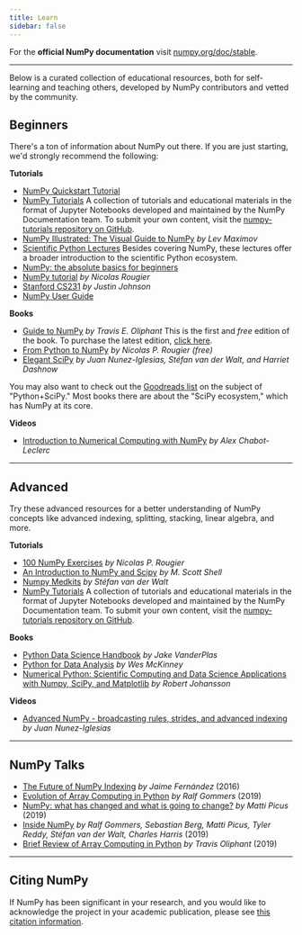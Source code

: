 ```yaml
---
title: Learn
sidebar: false
---
```


For the **official NumPy documentation** visit [numpy.org/doc/stable](https://numpy.org/doc/stable).

***

Below is a curated collection of educational resources, both for self-learning and 
teaching others, developed by NumPy contributors and vetted by the community.

## Beginners

There's a ton of information about NumPy out there. If you are just starting, we'd 
strongly recommend the following:

<i class="fas fa-chalkboard"></i> **Tutorials**

* [NumPy Quickstart Tutorial](https://numpy.org/devdocs/user/quickstart.html)
* [NumPy Tutorials](https://numpy.org/numpy-tutorials) A collection of tutorials and
  educational materials in the format of Jupyter Notebooks developed and maintained by
  the NumPy Documentation team. To submit your own content, visit the
  [numpy-tutorials repository on GitHub](https://github.com/numpy/numpy-tutorials).
* [NumPy Illustrated: The Visual Guide to NumPy](https://betterprogramming.pub/3b1d4976de1d?sk=57b908a77aa44075a49293fa1631dd9b)
  *by Lev Maximov*
* [Scientific Python Lectures](https://lectures.scientific-python.org/) Besides covering
  NumPy, these lectures offer a broader introduction to the scientific Python ecosystem.
* [NumPy: the absolute basics for beginners](https://numpy.org/devdocs/user/absolute_beginners.html)
* [NumPy tutorial](https://github.com/rougier/numpy-tutorial) *by Nicolas Rougier*
* [Stanford CS231](http://cs231n.github.io/python-numpy-tutorial/) *by Justin Johnson*
* [NumPy User Guide](https://numpy.org/devdocs)

<i class="fas fa-book"></i> **Books**

* [Guide to NumPy](https://web.mit.edu/dvp/Public/numpybook.pdf) *by Travis E. Oliphant*
  This is the first and *free* edition of the book. To purchase the latest edition,
  [click here](https://www.amazon.com/exec/obidos/ASIN/151730007X/acmorg-20).
* [From Python to NumPy](https://www.labri.fr/perso/nrougier/from-python-to-numpy/)
  *by Nicolas P. Rougier* *(free)*
* [Elegant SciPy](https://www.amazon.com/Elegant-SciPy-Art-Scientific-Python/dp/1491922877)
  *by Juan Nunez-Iglesias, Stéfan van der Walt, and Harriet Dashnow*

You may also want to check out the [Goodreads list](https://www.goodreads.com/shelf/show/python-scipy) 
on the subject of "Python+SciPy." Most books there are about the "SciPy ecosystem," 
which has NumPy at its core.

<i class="far fa-file-video"></i> **Videos**

* [Introduction to Numerical Computing with NumPy](http://youtu.be/ZB7BZMhfPgk) *by Alex Chabot-Leclerc*

***

## Advanced

Try these advanced resources for a better understanding of NumPy concepts like advanced indexing, splitting, stacking, linear algebra, and more.

<i class="fas fa-chalkboard"></i> **Tutorials**

* [100 NumPy Exercises](http://www.labri.fr/perso/nrougier/teaching/numpy.100/index.html)
  *by Nicolas P. Rougier*
* [An Introduction to NumPy and Scipy](https://engineering.ucsb.edu/~shell/che210d/numpy.pdf)
  *by M. Scott Shell*
* [Numpy Medkits](http://mentat.za.net/numpy/numpy_advanced_slides/)
  *by Stéfan van der Walt*
* [NumPy Tutorials](https://numpy.org/numpy-tutorials) A collection of tutorials and educational
  materials in the format of Jupyter Notebooks developed and maintained by the NumPy Documentation team.
  To submit your own content, visit the [numpy-tutorials repository on GitHub](https://github.com/numpy/numpy-tutorials).

<i class="fas fa-book"></i> **Books**

* [Python Data Science Handbook](https://www.amazon.com/Python-Data-Science-Handbook-Essential/dp/1098121228)
  *by Jake VanderPlas*
* [Python for Data Analysis](https://www.amazon.com/Python-Data-Analysis-Wrangling-Jupyter/dp/109810403X)
  *by Wes McKinney*
* [Numerical Python: Scientific Computing and Data Science Applications with Numpy, SciPy,
  and Matplotlib](https://www.amazon.com/Numerical-Python-Scientific-Applications-Matplotlib/dp/1484242459)
  *by Robert Johansson*

<i class="far fa-file-video"></i> **Videos**

* [Advanced NumPy - broadcasting rules, strides, and advanced indexing](https://www.youtube.com/watch?v=cYugp9IN1-Q)
  *by Juan Nunez-Iglesias*

***

## NumPy Talks

* [The Future of NumPy Indexing](https://www.youtube.com/watch?v=o0EacbIbf58) *by Jaime Fernández* (2016)
* [Evolution of Array Computing in Python](https://www.youtube.com/watch?v=HVLPJnvInzM&t=10s) *by Ralf Gommers* (2019)
* [NumPy: what has changed and what is going to change?](https://www.youtube.com/watch?v=YFLVQFjRmPY) *by Matti Picus* (2019)
* [Inside NumPy](https://www.youtube.com/watch?v=dBTJD_FDVjU) *by Ralf Gommers, Sebastian Berg, Matti Picus, Tyler Reddy, Stéfan van der Walt, Charles Harris* (2019)
* [Brief Review of Array Computing in Python](https://www.youtube.com/watch?v=f176j2g2eNc) *by Travis Oliphant* (2019)

***

## Citing NumPy

If NumPy has been significant in your research, and you would like to acknowledge the project in your academic publication, please see [this citation information](/citing-numpy).
